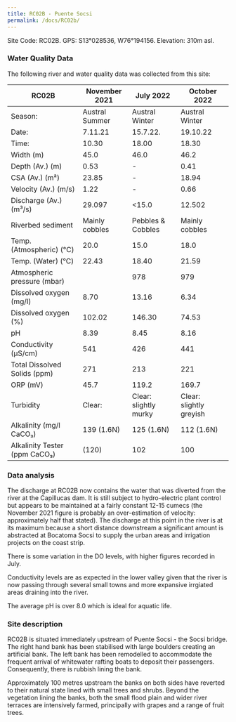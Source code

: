 ```yaml
---
title: RC02B - Puente Socsi
permalink: /docs/RC02b/
---
```



Site Code: RC02B.  GPS: S13°028536, W76°194156. Elevation: 310m asl.


### Water Quality Data

The following river and water quality data was collected from this site:

|     RC02B                            |     November 2021     |     July 2022                |     October 2022               |
|--------------------------------------|-----------------------|------------------------------|--------------------------------|
|     Season:                          |     Austral Summer    |     Austral Winter           |     Austral Winter             |
|     Date:                            |     7.11.21           |     15.7.22.                 |     19.10.22                   |
|     Time:                            |     10.30             |     18.00                    |     18.30                      |
|     Width (m)                        |     45.0              |     46.0                     |     46.2                       |
|     Depth (Av.) (m)                  |     0.53              |     -                        |     0.41                       |
|     CSA (Av.) (m²)                   |     23.85             |     -                        |     18.94                      |
|     Velocity (Av.) (m/s)             |     1.22              |     -                        |     0.66                       |
|     Discharge (Av.) (m³/s)           |     29.097            |     <15.0                    |     12.502                     |
|     Riverbed sediment                |     Mainly cobbles    |     Pebbles & Cobbles        |     Mainly cobbles             |
|     Temp. (Atmospheric) (°C)         |     20.0              |     15.0                     |     18.0                       |
|     Temp. (Water) (°C)               |     22.43             |     18.40                    |     21.59                      |
|     Atmospheric pressure (mbar)      |                       |     978                      |     979                        |
|     Dissolved oxygen (mg/l)          |     8.70              |     13.16                    |     6.34                       |
|     Dissolved oxygen (%)             |     102.02            |     146.30                   |     74.53                      |
|     pH                               |     8.39              |     8.45                     |     8.16                       |
|     Conductivity (µS/cm)             |     541               |     426                      |     441                        |
|     Total Dissolved Solids (ppm)     |     271               |     213                      |     221                        |
|     ORP (mV)                         |     45.7              |     119.2                    |     169.7                      |
|     Turbidity                        |     Clear:            |     Clear: slightly murky    |     Clear: slightly greyish    |
|     Alkalinity (mg/l CaCO₃)          |     139 (1.6N)        |     125 (1.6N)               |     112 (1.6N)                 |
|     Alkalinity Tester (ppm CaCO₃)    |     (120)             |     102                      |     100                        |


### Data analysis
The discharge at RC02B now contains the water that was diverted from the river at the Capillucas dam. It is still subject to hydro-electric plant control but appears to be maintained at a fairly constant 12-15 cumecs (the November 2021 figure is probably an over-estimation of velocity: approximately half that stated). The discharge at this point in the river is at its maximum because a short distance downstream a significant amount is abstracted at Bocatoma Socsi to supply the urban areas and irrigation projects on the coast strip.

There is some variation in the DO levels, with higher figures recorded in July.

Conductivity levels are as expected in the lower valley given that the river is now passing through several small towns and more expansive irrgiated areas draining into the river.

The average pH is over 8.0 which is ideal for aquatic life.


### Site description
RC02B is situated immediately upstream of Puente Socsi - the Socsi bridge. The right hand bank has been stabilised with large boulders creating an artificial bank. The left bank has been remodelled to accommodate the frequent arrival of whitewater rafting boats to deposit their passengers. Consequently, there is rubbish lining the bank.

Approximately 100 metres upstream the banks on both sides have reverted to their natural state lined with small trees and shrubs. Beyond the vegetation lining the banks, both the small flood plain and wider river terraces are intensively farmed, principally with grapes and a range of fruit trees.

